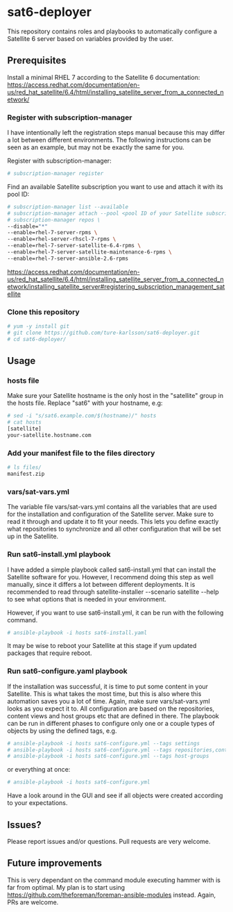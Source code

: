 # sat6-deployer
This repository contains roles and playbooks to automatically configure a Satellite 6 server based on variables provided by the user.

## Prerequisites
Install a minimal RHEL 7 according to the Satellite 6 documentation: https://access.redhat.com/documentation/en-us/red_hat_satellite/6.4/html/installing_satellite_server_from_a_connected_network/

### Register with subscription-manager
I have intentionally left the registration steps manual because this may differ a lot between different environments. The following instructions can be seen as an example, but may not be exactly the same for you.

Register with subscription-manager:
```bash
# subscription-manager register
```

Find an available Satellite subscription you want to use and attach it with its pool ID:
```bash
# subscription-manager list --available
# subscription-manager attach --pool <pool ID of your Satellite subscription>
# subscription-manager repos \
--disable="*"
--enable=rhel-7-server-rpms \
--enable=rhel-server-rhscl-7-rpms \
--enable=rhel-7-server-satellite-6.4-rpms \
--enable=rhel-7-server-satellite-maintenance-6-rpms \
--enable=rhel-7-server-ansible-2.6-rpms
```
https://access.redhat.com/documentation/en-us/red_hat_satellite/6.4/html/installing_satellite_server_from_a_connected_network/installing_satellite_server#registering_subscription_management_satellite

### Clone this repository
```bash
# yum -y install git
# git clone https://github.com/ture-karlsson/sat6-deployer.git
# cd sat6-deployer/
```

## Usage

### hosts file
Make sure your Satellite hostname is the only host in the "satellite" group in the hosts file. Replace "sat6" with your hostname, e.g:
```bash
# sed -i "s/sat6.example.com/$(hostname)/" hosts
# cat hosts
[satellite]
your-satellite.hostname.com
```

### Add your manifest file to the files directory
```bash
# ls files/
manifest.zip
```

### vars/sat-vars.yml
The variable file vars/sat-vars.yml contains all the variables that are used for the installation and configuration of the Satellite server. Make sure to read it through and update it to fit your needs. This lets you define exactly what repositories to synchronize and all other configuration that will be set up in the Satellite.

### Run sat6-install.yml playbook

I have added a simple playbook called sat6-install.yml that can install the Satellite software for you. However, I recommend doing this step as well manually, since it differs a lot between different deployments. It is recommended to read through satellite-installer --scenario satellite --help to see what options that is needed in your environment.

However, if you want to use sat6-install.yml, it can be run with the following command.
```bash
# ansible-playbook -i hosts sat6-install.yaml
```

It may be wise to reboot your Satellite at this stage if yum updated packages that require reboot.

### Run sat6-configure.yaml playbook
If the installation was successful, it is time to put some content in your Satellite. This is what takes the most time, but this is also where this automation saves you a lot of time. Again, make sure vars/sat-vars.yml looks as you expect it to. All configuration are based on the repositories, content views and host groups etc that are defined in there. The playbook can be run in different phases to configure only one or a couple types of objects by using the defined tags, e.g.

```bash
# ansible-playbook -i hosts sat6-configure.yml --tags settings
# ansible-playbook -i hosts sat6-configure.yml --tags repositories,content-views,activation-keys
# ansible-playbook -i hosts sat6-configure.yml --tags host-groups
```
or everything at once:
```bash
# ansible-playbook -i hosts sat6-configure.yml
```

Have a look around in the GUI and see if all objects were created according to your expectations.

## Issues?
Please report issues and/or questions. Pull requests are very welcome.

## Future improvements
This is very dependant on the command module executing hammer with is far from optimal. My plan is to start using https://github.com/theforeman/foreman-ansible-modules instead. Again, PRs are welcome. 

